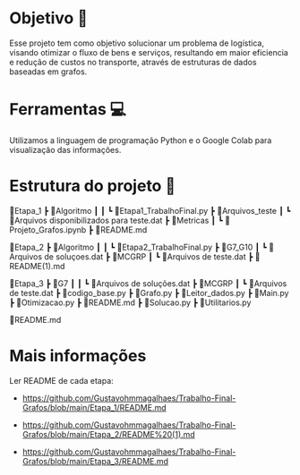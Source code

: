 # Objetivo 📌

Esse projeto tem como objetivo solucionar um problema de logística, visando otimizar o fluxo de bens e serviços, resultando em maior eficiencia e redução de custos no transporte, através de estruturas de dados baseadas em grafos.

# Ferramentas 💻

Utilizamos a linguagem de programação Python e o Google Colab para visualização das informações.

# Estrutura do projeto 📜

📂Etapa_1
┣  📂Algoritmo
┃  ┃  ┗ 📜Etapa1_TrabalhoFinal.py
┣  📂Arquivos_teste
┃    ┗ 📜Arquivos disponibilizados para teste.dat
┣  📂Metricas
┃    ┗ 📜Projeto_Grafos.ipynb
┣ 📜README.md

📂Etapa_2
┣  📂Algoritmo
┃  ┃  ┗ 📜Etapa2_TrabalhoFinal.py
┣  📂G7_G10
┃    ┗ 📜Arquivos de soluçoes.dat
┣  📂MCGRP
┃    ┗ 📜Arquivos de teste.dat
┣ 📜README(1).md

📂Etapa_3
┣  📂G7
┃  ┃  ┗ 📜Arquivos de soluções.dat
┣  📂MCGRP
┃    ┗ 📜Arquivos de teste.dat
┣ 📜codigo_base.py
┣ 📜Grafo.py
┣ 📜Leitor_dados.py
┣ 📜Main.py
┣ 📜Otimizacao.py
┣ 📜README.md
┣ 📜Solucao.py
┣ 📜Utilitarios.py

📜README.md

  
# Mais informações

Ler README de cada etapa:
- https://github.com/Gustavohmmagalhaes/Trabalho-Final-Grafos/blob/main/Etapa_1/README.md

- https://github.com/Gustavohmmagalhaes/Trabalho-Final-Grafos/blob/main/Etapa_2/README%20(1).md

- https://github.com/Gustavohmmagalhaes/Trabalho-Final-Grafos/blob/main/Etapa_3/README.md
